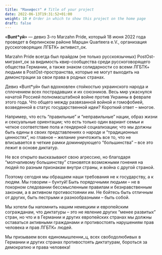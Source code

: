 ```yaml
---
title: "Манифест" # Title of your project
date: 2022-06-13T19:31:52+01:00
weight: 10 # Order in which to show this project on the home page
draft: false
---
```

«**Bunt\*уй**» — девиз 3-го Marzahn Pride, который 18 июня 2022 года проведет в берлинском районе Марцан Quarteera e.V., организация русскоговорящих ЛГБТК+ активист_ок.

Marzahn Pride всегда был прайдом (не только русскоязычных) PostOst-мигрант_ок за видимость квир-сообщества среди русскоговорящего общества Германии, а также знаком солидарности со всеми ЛГБТК+ людьми в PostOst-пространства, которые не могут выходить на демонстрации за свои права в родных странах.

Девиз «Bunt\*уй» был вдохновлен стойкостью украинского народа и сплочением всех пострадавших и их союзников. Весь мир ужаснулся начатой Россией полномасштабной войне против Украины в феврале этого года. Что общего между развязанной войной и гомофобией, возведенной в статус государственной идеи? Короткий ответ – многое.

Например, что есть “правильные” и “неправильные” нации, образ жизни и сексуальные ориентации; что есть только один вариант семьи и четкое соответствие пола и гендерной социализации; что мы должны быть едины в своих представлениях о народе и “традиционных ценностях”, но главное – желание уничтожить все то, что не вписывается в четкие рамки доминирующего “большинства” – все это лежит в основе диктатур.

Не все открыто высказывают свою агрессию, но благодаря  “молчаливому большинству” становятся возможными гонения на людей по разным признакам внутри страны, и война с другой страной.

Поэтому сегодня мы обращаем наши требования не к государству, а к людям. Мы говорим – бунтуй! Быть порядочными людьми – не в покорном следовании бессмысленным правилам и безнравственным законам, а в активном противостоянии им. Не бойтесь быть отличным от других, быть пестрыми и разнообразными – быть собой.

Мы хотели бы напомнить нашим немецким и европейским согражданам, что диктатуры – это не явление других “менее развитых” стран, но что и в Германии и других европейских странах мы должны оставаться активными гражданами и противостоять нарушениям прав человека и прав ЛГБТК+ людей.  

Мы призываем всех единомышленни_ц, всех свободолюбивых в Германии и других странах  противостоять диктатурам, бороться за демократию и права человека!
